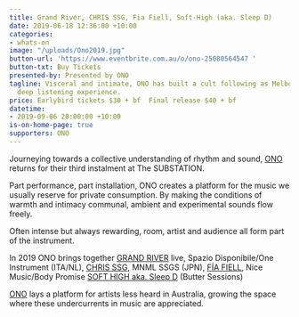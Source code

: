```yaml
---
title: Grand River, CHRIS SSG, Fia Fiell, Soft-High (aka. Sleep D)
date: 2019-06-18 12:36:00 +10:00
categories:
- whats-on
image: "/uploads/Ono2019.jpg"
button-url: 'https://www.eventbrite.com.au/o/ono-25080564547 '
button-txt: Buy Tickets
presented-by: Presented by ONO
tagline: Visceral and intimate, ONO has built a cult following as Melbourne’s preeminent
  deep listening experience.
price: Earlybird tickets $30 + bf  Final release $40 + bf
datetime:
- 2019-09-06 20:00:00 +10:00
is-on-home-page: true
supporters: ONO
---
```


Journeying towards a collective understanding of rhythm and sound, [ONO](https://www.o-n-o.com.au/) returns for their third instalment at The SUBSTATION. 

Part performance, part installation, ONO creates a platform for the music we usually reserve for private consumption. By making the conditions of warmth and intimacy communal, ambient and experimental sounds flow freely.

Often intense but always rewarding, room, artist and audience all form part of the instrument.

In 2019 ONO brings together [GRAND RIVER](https://www.residentadvisor.net/dj/grandriver-de) live, Spazio Disponibile/One Instrument (ITA/NL), 
[CHRIS SSG](https://www.residentadvisor.net/dj/chrismnmlssgs/biography), MNML SSGS (JPN), 
[FÍA FIELL](https://bodypromise.bandcamp.com/track/fia-fiell-ladder), Nice Music/Body Promise
[SOFT HIGH aka. Sleep D](https://sleep-d.bandcamp.com/) (Butter Sessions)

[ONO](https://www.o-n-o.com.au/) lays a platform for artists less heard in Australia, growing the space where these undercurrents in music are appreciated. 